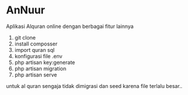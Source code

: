 # AnNuur
Aplikasi Alquran online dengan berbagai fitur lainnya

1. git clone 
2. install composser
3. import quran sql
4. konfigurasi file .env
5. php artisan key:generate
6. php artisan migration
7. php artisan serve

untuk al quran sengaja tidak dimigrasi dan seed karena file terlalu besar..
